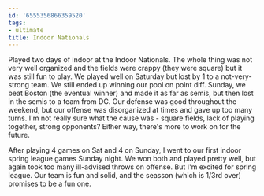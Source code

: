 ```yaml
---
id: '6555356866359520'
tags:
- ultimate
title: Indoor Nationals
---
```


Played two days of indoor at the Indoor Nationals. The whole thing was not very well organized and the fields were crappy (they were square) but it was still fun to play. We played well on Saturday but lost by 1 to a not-very-strong team. We still ended up winning our pool on point diff. Sunday, we beat Boston (the eventual winner) and made it as far as semis, but then lost in the semis to a team from DC. Our defense was good throughout the weekend, but our offense was disorganized at times and gave up too many turns. I'm not really sure what the cause was - square fields, lack of playing together, strong opponents? Either way, there's more to work on for the future.

After playing 4 games on Sat and 4 on Sunday, I went to our first indoor spring league games Sunday night. We won both and played pretty well, but again took too many ill-advised throws on offense. But I'm excited for spring league. Our team is fun and solid, and the seasson (which is 1/3rd over) promises to be a fun one.
